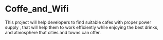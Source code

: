 # Coffe_and_Wifi

This project will help developers to find suitable cafes with proper power supply , that will help them to work efficiently while enjoying the best drinks, and atmosphere that  cities and towns can offer.
